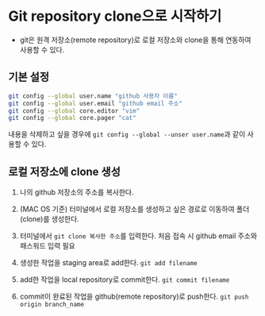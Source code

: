 # Git repository clone으로 시작하기
 - git은 원격 저장소(remote repository)로 로컬 저장소와 clone을 통해 연동하여 사용할 수 있다.

## 기본 설정
```zsh
git config --global user.name "github 사용자 이름"
git config --global user.email "github email 주소"
git config --global core.editor "vim" 
git config --global core.pager "cat"
```
내용을 삭제하고 싶을 경우에
```git config --global --unser user.name```과 같이 사용할 수 있다.

## 로컬 저장소에 clone 생성
1. 나의 github 저장소의 주소를 복사한다.
2. (MAC OS 기준) 터미널에서 로컬 저장소를 생성하고 싶은 경로로 이동하여 폴더(clone)를 생성한다.
3.  터미널에서 ```git clone 복사한 주소```를 입력한다.
	처음 접속 시 github email 주소와 패스워드 입력 필요
4. 생성한 작업을 staging area로 add한다.
	 ```git add filename```
5. add한 작업을 local repository로 commit한다. 
	```git commit filename```

6. commit이 완료된 작업을 github(remote repository)로 push한다.
	```git push origin branch_name```

